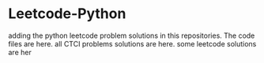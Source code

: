 # Leetcode-Python
adding the python leetcode problem solutions in this repositories. 
The code files are here.
all CTCI problems solutions are here.
some leetcode solutions are her





























































































































































































































































































































































































































































































































































